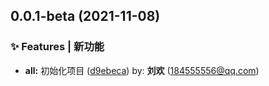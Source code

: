 ## 0.0.1-beta (2021-11-08)


### ✨ Features | 新功能

* **all:** 初始化项目 ([d9ebeca](https://github.com/LLiuHuan/arco-design-pro-vue/commit/d9ebeca)) by: **刘欢** (184555556@qq.com)



